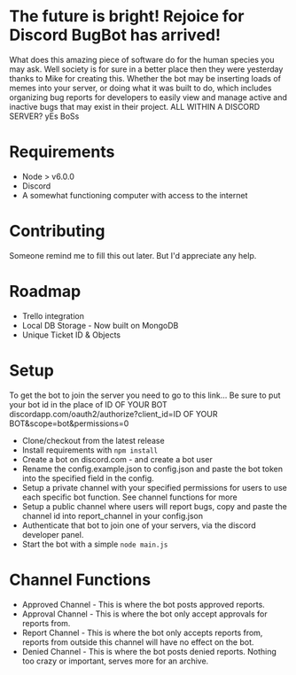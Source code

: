 # The future is bright! Rejoice for Discord BugBot has arrived!
What does this amazing piece of software do for the human species you may ask.
Well society is for sure in a better place then they were yesterday thanks to Mike for creating this. Whether the bot may be inserting loads of memes into your server, or doing what it was built to do, which includes organizing bug reports for developers to easily view and manage active and inactive bugs that may exist in their project.
ALL WITHIN A DISCORD SERVER? yEs BoSs 

# Requirements
* Node > v6.0.0
* Discord
* A somewhat functioning computer with access to the internet

# Contributing
Someone remind me to fill this out later. But I'd appreciate any help.

# Roadmap
* Trello integration
* Local DB Storage - Now built on MongoDB
* Unique Ticket ID & Objects

# Setup
To get the bot to join the server you need to go to this link... Be sure to put your bot id in the 
place of ID OF YOUR BOT
discordapp.com/oauth2/authorize?client_id=ID OF YOUR BOT&scope=bot&permissions=0

* Clone/checkout from the latest release
* Install requirements with ```npm install```
* Create a bot on discord.com - and create a bot user
* Rename the config.example.json to config.json and paste the bot token into the specified field in the config.
* Setup a private channel with your specified permissions for users to use each specific bot function. See channel functions for more
* Setup a public channel where users will report bugs, copy and paste the channel id into report_channel in your config.json
* Authenticate that bot to join one of your servers, via the discord developer panel.
* Start the bot with a simple ```node main.js```

# Channel Functions
* Approved Channel - This is where the bot posts approved reports.
* Approval Channel - This is where the bot only accept approvals for reports from.
* Report Channel - This is where the bot only accepts reports from, reports from outside this channel will have no effect on the bot.
* Denied Channel - This is where the bot posts denied reports. Nothing too crazy or important, serves more for an archive.